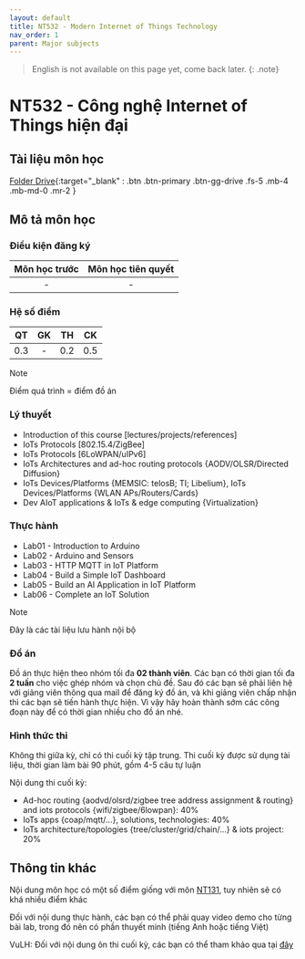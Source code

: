 ```yaml
---
layout: default
title: NT532 - Modern Internet of Things Technology
nav_order: 1
parent: Major subjects
---
```


> English is not available on this page yet, come back later.
{: .note}

# NT532 - Công nghệ Internet of Things hiện đại

## Tài liệu môn học

[Folder Drive](https://drive.google.com/drive/folders/1XTvMSPBHZ9IasB7LKyeDbV66v4st8H98?usp=sharing){:target="_blank" : .btn .btn-primary .btn-gg-drive .fs-5 .mb-4 .mb-md-0 .mr-2 }

## Mô tả môn học

### Điều kiện đăng ký

| Môn học trước| Môn học tiên quyết  |
|------|-----|
| <center>-</center>| <center>-</center>|

### Hệ số điểm

| QT   | GK  | TH  | CK  |
|------|-----|-----|-----|
| <center>0.3</center>| <center>-</center>| <center>0.2</center> | <center>0.5</center> |

> [!NOTE]
> Điểm quá trình = điểm đồ án

### Lý thuyết

- Introduction of this course [lectures/projects/references]
- IoTs Protocols [802.15.4/ZigBee]
- IoTs Protocols [6LoWPAN/uIPv6]
- IoTs Architectures and ad-hoc routing protocols {AODV/OLSR/Directed Diffusion}
- IoTs Devices/Platforms {MEMSIC: telosB; TI; Libelium}, IoTs Devices/Platforms {WLAN APs/Routers/Cards}
- Dev AIoT applications & IoTs & edge computing {Virtualization}

### Thực hành

- Lab01 - Introduction to Arduino
- Lab02 - Arduino and Sensors
- Lab03 - HTTP MQTT in IoT Platform
- Lab04 - Build a Simple IoT Dashboard
- Lab05 - Build an AI Application in IoT Platform
- Lab06 - Complete an IoT Solution

> [!NOTE]
> Đây là các tài liệu lưu hành nội bộ

### Đồ án

Đồ án thực hiện theo nhóm tối đa **02 thành viên**. Các bạn có thời gian tối đa **2 tuần** cho việc ghép nhóm và chọn chủ đề. Sau đó các bạn sẽ phải liên hệ với giảng viên thông qua mail để đăng ký đồ án, và khi giảng viên chấp nhận thì các bạn sẽ tiến hành thực hiện. Vì vậy hãy hoàn thành sớm các công đoạn này để có thời gian nhiều cho đồ án nhé.

### Hình thức thi

Không thi giữa kỳ, chỉ có thi cuối kỳ tập trung. Thi cuối kỳ được sử dụng tài liệu, thời gian làm bài 90 phút, gồm 4-5 câu tự luận 

Nội dung thi cuối kỳ:

- Ad-hoc routing {aodvd/olsrd/zigbee tree address assignment & routing} and iots protocols {wifi/zigbee/6lowpan}: 40%
- IoTs apps {coap/mqtt/...}, solutions, technologies: 40%
- IoTs architecture/topologies {tree/cluster/grid/chain/...} & iots project: 20%

## Thông tin khác

Nội dung môn học có một số điểm giống với môn [NT131](https://svuit.org/mmtt/docs/MonHocCoSoNganh/NT131.html), tuy nhiên sẽ có khá nhiều điểm khác

Đối với nội dung thực hành, các bạn có thể phải quay video demo cho từng bài lab, trong đó nên có phần thuyết minh (tiếng Anh hoặc tiếng Việt)

VuLH: Đối với nội dung ôn thi cuối kỳ, các bạn có thể tham khảo qua tại [đây](https://github.com/r1anl3/how-to-cook/blob/main/md/NT532.md)